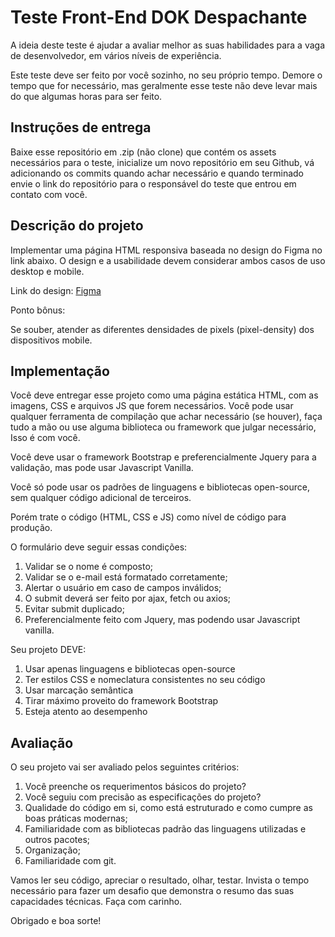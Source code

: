<h1>Teste Front-End DOK Despachante</h1>

<p>A ideia deste teste é ajudar a avaliar melhor as suas habilidades para a vaga de desenvolvedor, em vários níveis de experiência.</p>

<p>Este teste deve ser feito por você sozinho, no seu próprio tempo. Demore o tempo que for necessário, mas geralmente esse teste não deve levar mais do que algumas horas para ser feito.</p>

<h2>Instruções de entrega</h2>
 
<p>Baixe esse repositório em .zip (não clone) que contém os assets necessários para o teste, inicialize um novo repositório em seu Github, vá adicionando os commits quando achar necessário e quando terminado envie o link do repositório para o responsável do teste que entrou em contato com você.</p>

<h2>Descrição do projeto</h2>

<p>Implementar uma página HTML responsiva baseada no design do Figma no link abaixo. O design e a usabilidade devem considerar ambos casos de uso desktop e mobile.</p>

<p>Link do design: <a href="https://www.figma.com/file/EKq5W5mpHcAqFvbIUd1CvM/Teste?node-id=647%3A2">Figma</a></p>

<p>Ponto bônus:</p>

<p>Se souber, atender as diferentes densidades de pixels (pixel-density) dos dispositivos mobile.</p>

<h2>Implementação</h2>

<p>Você deve entregar esse projeto como uma página estática HTML, com as imagens, CSS e arquivos JS que forem necessários. Você pode usar qualquer ferramenta de compilação que achar necessário (se houver), faça tudo a mão ou use alguma biblioteca ou framework que julgar necessário, Isso é com você.</p>

<p>Você deve usar o framework Bootstrap e preferencialmente Jquery para a validação, mas pode usar Javascript Vanilla.</p>

<p>Você só pode usar os padrões de linguagens e bibliotecas open-source, sem qualquer código adicional de terceiros.</p>

<p>Porém trate o código (HTML, CSS e JS) como nível de código para produção.</p>

<p>O formulário deve seguir essas condições:</p>

<ol>
  <li>Validar se o nome é composto;</li>
  <li>Validar se o e-mail está formatado corretamente;</li>
  <li>Alertar o usuário em caso de campos inválidos;</li>
  <li>O submit deverá ser feito por ajax, fetch ou axios;</li>
  <li>Evitar submit duplicado;</li>
  <li>Preferencialmente feito com Jquery, mas podendo usar Javascript vanilla.</li>
</ol>

<p>Seu projeto DEVE:</p>

<ol>
  <li>Usar apenas linguagens e bibliotecas open-source</li>
  <li>Ter estilos CSS e nomeclatura consistentes no seu código</li>
  <li>Usar marcação semântica</li>
  <li>Tirar máximo proveito do framework Bootstrap</li>
  <li>Esteja atento ao desempenho</li>
</ol>

<h2>Avaliação</h2>

<p>O seu projeto vai ser avaliado pelos seguintes critérios:</p>

<ol>
  <li>Você preenche os requerimentos básicos do projeto?</li>
  <li>Você seguiu com precisão as especificações do projeto?</li>
  <li>Qualidade do código em si, como está estruturado e como cumpre as boas práticas modernas;</li>
  <li>Familiaridade com as bibliotecas padrão das linguagens utilizadas e outros pacotes;</li>
  <li>Organização;</li>
  <li>Familiaridade com git.</li>
</ol>

<p>Vamos ler seu código, apreciar o resultado, olhar, testar. Invista o tempo necessário para fazer um desafio que demonstra o resumo das suas capacidades técnicas. Faça com carinho.</p>

<p>Obrigado e boa sorte!</p>
